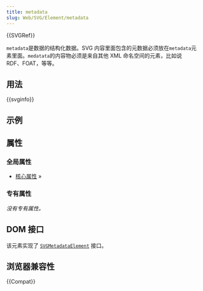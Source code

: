 ```yaml
---
title: metadata
slug: Web/SVG/Element/metadata
---
```


{{SVGRef}}

`metadata`是数据的结构化数据。SVG 内容里面包含的元数据必须放在`metadata`元素里面。`medatata`的内容物必须是来自其他 XML 命名空间的元素，比如说 RDF、FOAT，等等。

## 用法

{{svginfo}}

## 示例

## 属性

### 全局属性

- [核心属性](/zh-CN/SVG/Attribute#Core) »

### 专有属性

_没有专有属性。_

## DOM 接口

该元素实现了 [`SVGMetadataElement`](/zh-CN/DOM/SVGMetadataElement) 接口。

## 浏览器兼容性

{{Compat}}
